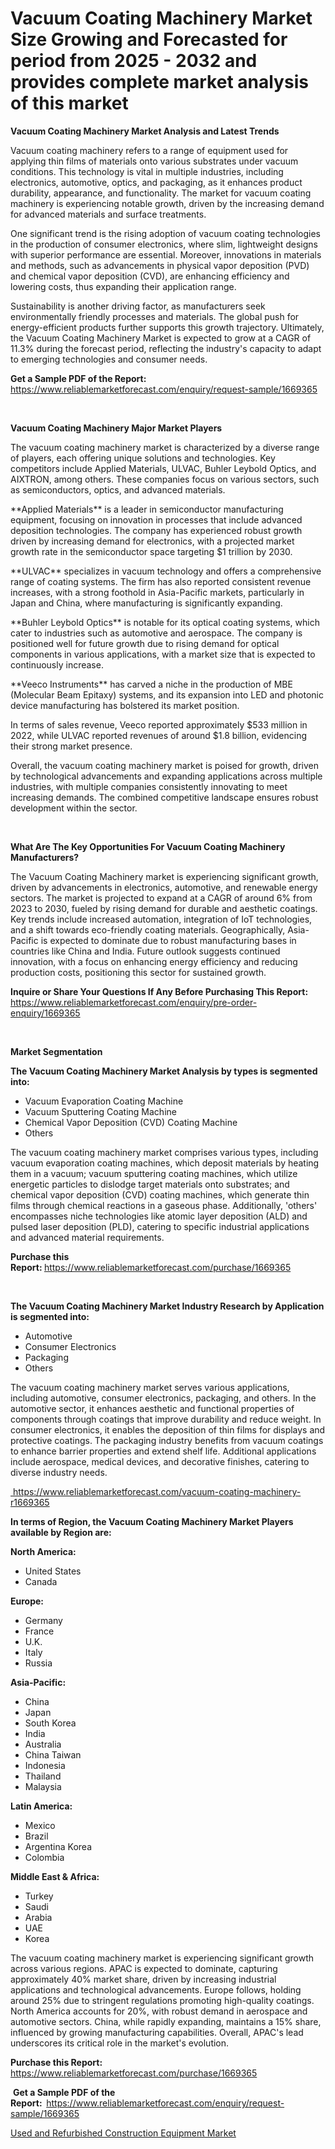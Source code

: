 <p><h1>Vacuum Coating Machinery Market Size Growing and Forecasted for period from 2025 - 2032 and provides complete market analysis of this market</h1></p><p><strong>Vacuum Coating Machinery Market Analysis and Latest Trends</strong></p>
<p><p>Vacuum coating machinery refers to a range of equipment used for applying thin films of materials onto various substrates under vacuum conditions. This technology is vital in multiple industries, including electronics, automotive, optics, and packaging, as it enhances product durability, appearance, and functionality. The market for vacuum coating machinery is experiencing notable growth, driven by the increasing demand for advanced materials and surface treatments.</p><p>One significant trend is the rising adoption of vacuum coating technologies in the production of consumer electronics, where slim, lightweight designs with superior performance are essential. Moreover, innovations in materials and methods, such as advancements in physical vapor deposition (PVD) and chemical vapor deposition (CVD), are enhancing efficiency and lowering costs, thus expanding their application range.</p><p>Sustainability is another driving factor, as manufacturers seek environmentally friendly processes and materials. The global push for energy-efficient products further supports this growth trajectory. Ultimately, the Vacuum Coating Machinery Market is expected to grow at a CAGR of 11.3% during the forecast period, reflecting the industry's capacity to adapt to emerging technologies and consumer needs.</p></p>
<p><strong>Get a Sample PDF of the Report:&nbsp;</strong> <a href="https://www.reliablemarketforecast.com/enquiry/request-sample/1669365?utm_campaign=950&utm_medium=2&utm_source=Github&utm_content=ia&utm_term=02032025&utm_id=vacuum-coating-machinery">https://www.reliablemarketforecast.com/enquiry/request-sample/1669365</a></p>
<p>&nbsp;</p>
<p><strong>Vacuum Coating Machinery Major Market Players</strong></p>
<p><p>The vacuum coating machinery market is characterized by a diverse range of players, each offering unique solutions and technologies. Key competitors include Applied Materials, ULVAC, Buhler Leybold Optics, and AIXTRON, among others. These companies focus on various sectors, such as semiconductors, optics, and advanced materials.</p><p>**Applied Materials** is a leader in semiconductor manufacturing equipment, focusing on innovation in processes that include advanced deposition technologies. The company has experienced robust growth driven by increasing demand for electronics, with a projected market growth rate in the semiconductor space targeting $1 trillion by 2030.</p><p>**ULVAC** specializes in vacuum technology and offers a comprehensive range of coating systems. The firm has also reported consistent revenue increases, with a strong foothold in Asia-Pacific markets, particularly in Japan and China, where manufacturing is significantly expanding.</p><p>**Buhler Leybold Optics** is notable for its optical coating systems, which cater to industries such as automotive and aerospace. The company is positioned well for future growth due to rising demand for optical components in various applications, with a market size that is expected to continuously increase.</p><p>**Veeco Instruments** has carved a niche in the production of MBE (Molecular Beam Epitaxy) systems, and its expansion into LED and photonic device manufacturing has bolstered its market position.</p><p>In terms of sales revenue, Veeco reported approximately $533 million in 2022, while ULVAC reported revenues of around $1.8 billion, evidencing their strong market presence.</p><p>Overall, the vacuum coating machinery market is poised for growth, driven by technological advancements and expanding applications across multiple industries, with multiple companies consistently innovating to meet increasing demands. The combined competitive landscape ensures robust development within the sector.</p></p>
<p>&nbsp;</p>
<p><strong>What Are The Key Opportunities For Vacuum Coating Machinery Manufacturers?</strong></p>
<p><p>The Vacuum Coating Machinery market is experiencing significant growth, driven by advancements in electronics, automotive, and renewable energy sectors. The market is projected to expand at a CAGR of around 6% from 2023 to 2030, fueled by rising demand for durable and aesthetic coatings. Key trends include increased automation, integration of IoT technologies, and a shift towards eco-friendly coating materials. Geographically, Asia-Pacific is expected to dominate due to robust manufacturing bases in countries like China and India. Future outlook suggests continued innovation, with a focus on enhancing energy efficiency and reducing production costs, positioning this sector for sustained growth.</p></p>
<p><strong>Inquire or Share Your Questions If Any Before Purchasing This Report:</strong> <a href="https://www.reliablemarketforecast.com/enquiry/pre-order-enquiry/1669365?utm_campaign=950&utm_medium=2&utm_source=Github&utm_content=ia&utm_term=02032025&utm_id=vacuum-coating-machinery">https://www.reliablemarketforecast.com/enquiry/pre-order-enquiry/1669365</a></p>
<p>&nbsp;</p>
<p><strong>Market Segmentation</strong></p>
<p><strong>The Vacuum Coating Machinery Market Analysis by types is segmented into:</strong></p>
<p><ul><li>Vacuum Evaporation Coating Machine</li><li>Vacuum Sputtering Coating Machine</li><li>Chemical Vapor Deposition (CVD) Coating Machine</li><li>Others</li></ul></p>
<p><p>The vacuum coating machinery market comprises various types, including vacuum evaporation coating machines, which deposit materials by heating them in a vacuum; vacuum sputtering coating machines, which utilize energetic particles to dislodge target materials onto substrates; and chemical vapor deposition (CVD) coating machines, which generate thin films through chemical reactions in a gaseous phase. Additionally, 'others' encompasses niche technologies like atomic layer deposition (ALD) and pulsed laser deposition (PLD), catering to specific industrial applications and advanced material requirements.</p></p>
<p><strong>Purchase this Report:&nbsp;</strong><a href="https://www.reliablemarketforecast.com/purchase/1669365?utm_campaign=950&utm_medium=2&utm_source=Github&utm_content=ia&utm_term=02032025&utm_id=vacuum-coating-machinery">https://www.reliablemarketforecast.com/purchase/1669365</a></p>
<p>&nbsp;</p>
<p><strong>The Vacuum Coating Machinery Market Industry Research by Application is segmented into:</strong></p>
<p><ul><li>Automotive</li><li>Consumer Electronics</li><li>Packaging</li><li>Others</li></ul></p>
<p><p>The vacuum coating machinery market serves various applications, including automotive, consumer electronics, packaging, and others. In the automotive sector, it enhances aesthetic and functional properties of components through coatings that improve durability and reduce weight. In consumer electronics, it enables the deposition of thin films for displays and protective coatings. The packaging industry benefits from vacuum coatings to enhance barrier properties and extend shelf life. Additional applications include aerospace, medical devices, and decorative finishes, catering to diverse industry needs.</p></p>
<p><a href="https://www.reliablemarketforecast.com/vacuum-coating-machinery-r1669365?utm_campaign=950&utm_medium=2&utm_source=Github&utm_content=ia&utm_term=02032025&utm_id=vacuum-coating-machinery">&nbsp;https://www.reliablemarketforecast.com/vacuum-coating-machinery-r1669365</a></p>
<p><strong>In terms of Region, the Vacuum Coating Machinery Market Players available by Region are:</strong></p>
<p>
    <p> <strong> North America: </strong>
        <ul>
            <li>United States</li>
            <li>Canada</li>
        </ul>
        </p> 
    <p> <strong> Europe: </strong>
        <ul>
            <li>Germany</li>
            <li>France</li>
            <li>U.K.</li>
            <li>Italy</li>
            <li>Russia</li>
        </ul>
        </p> 
    <p> <strong> Asia-Pacific: </strong>
        <ul>
            <li>China</li>
            <li>Japan</li>
            <li>South Korea</li>
            <li>India</li>
            <li>Australia</li>
            <li>China Taiwan</li>
            <li>Indonesia</li>
            <li>Thailand</li>
            <li>Malaysia</li>
        </ul>
        </p> 
    <p> <strong> Latin America: </strong>
        <ul>
            <li>Mexico</li>
            <li>Brazil</li>
            <li>Argentina Korea</li>
            <li>Colombia</li>
        </ul>
        </p> 
    <p> <strong> Middle East & Africa: </strong>
        <ul>
            <li>Turkey</li>
            <li>Saudi</li>
            <li>Arabia</li>
            <li>UAE</li>
            <li>Korea</li>
        </ul>
    </p>
    </p>
<p><p>The vacuum coating machinery market is experiencing significant growth across various regions. APAC is expected to dominate, capturing approximately 40% market share, driven by increasing industrial applications and technological advancements. Europe follows, holding around 25% due to stringent regulations promoting high-quality coatings. North America accounts for 20%, with robust demand in aerospace and automotive sectors. China, while rapidly expanding, maintains a 15% share, influenced by growing manufacturing capabilities. Overall, APAC's lead underscores its critical role in the market's evolution.</p></p>
<p><strong>Purchase this Report: </strong><a href="https://www.reliablemarketforecast.com/purchase/1669365?utm_campaign=950&utm_medium=2&utm_source=Github&utm_content=ia&utm_term=02032025&utm_id=vacuum-coating-machinery">https://www.reliablemarketforecast.com/purchase/1669365</a></p>
<p>&nbsp;<strong>Get a Sample PDF of the Report:&nbsp;&nbsp;</strong><a href="https://www.reliablemarketforecast.com/enquiry/request-sample/1669365?utm_campaign=950&utm_medium=2&utm_source=Github&utm_content=ia&utm_term=02032025&utm_id=vacuum-coating-machinery">https://www.reliablemarketforecast.com/enquiry/request-sample/1669365</a></p>
<p><strong></strong></p>
<p><p><a href="https://github.com/castoriffic/Market-Research-Report-List-5/blob/main/used-and-refurbished-construction-equipment-market.md?utm_campaign=950&utm_medium=2&utm_source=Github&utm_content=ia&utm_term=02032025&utm_id=vacuum-coating-machinery">Used and Refurbished Construction Equipment Market</a></p></p>